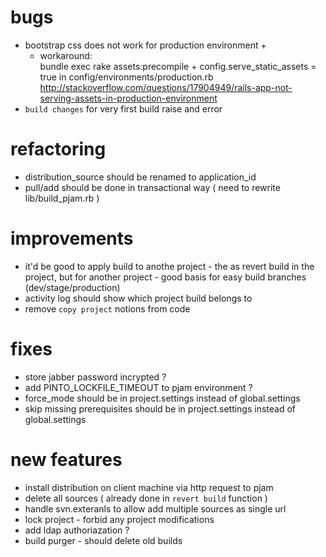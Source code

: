 # bugs
- bootstrap css does not work for production environment +
	- workaround:  
	bundle exec rake assets:precompile + config.serve_static_assets = true in config/environments/production.rb 
	http://stackoverflow.com/questions/17904949/rails-app-not-serving-assets-in-production-environment
- `build changes` for very first build raise and error

# refactoring
- distribution_source should be renamed to application_id
- pull/add should be done in transactional way ( need to rewrite lib/build_pjam.rb )

# improvements
- it'd be good to apply build to anothe project - the as revert build in the project, but for another project - good basis for easy build branches (dev/stage/production)
- activity log should show which project build belongs to 
- remove `copy project` notions from code

# fixes
- store jabber password incrypted ? 
- add PINTO_LOCKFILE_TIMEOUT to pjam environment ?
- force_mode should be in project.settings instead of global.settings
- skip missing prerequisites should be in project.settings instead of global.settings

# new features
- install distribution on client machine via http request to pjam
- delete all sources ( already done  in `revert build` function )
- handle svn.exteranls to allow add multiple sources as single url
- lock project - forbid any project modifications
- add ldap authoriazation ?
- build purger - should delete old builds


